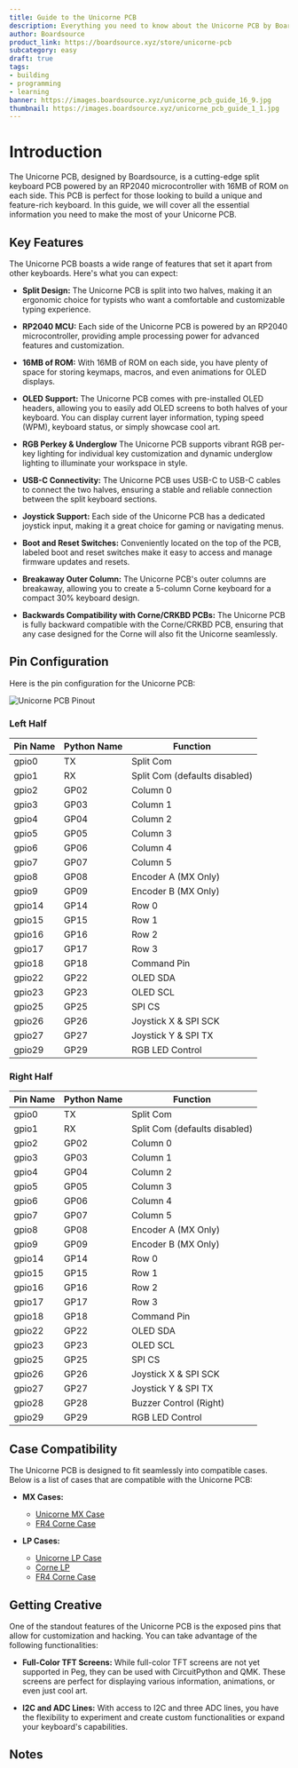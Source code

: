 ```yaml
---
title: Guide to the Unicorne PCB
description: Everything you need to know about the Unicorne PCB by Boardsource.
author: Boardsource
product_link: https://boardsource.xyz/store/unicorne-pcb
subcategory: easy
draft: true
tags:
- building
- programming
- learning
banner: https://images.boardsource.xyz/unicorne_pcb_guide_16_9.jpg
thumbnail: https://images.boardsource.xyz/unicorne_pcb_guide_1_1.jpg
---
```


# Introduction

The Unicorne PCB, designed by Boardsource, is a cutting-edge split keyboard PCB powered by an RP2040 microcontroller with 16MB of ROM on each side. This PCB is perfect for those looking to build a unique and feature-rich keyboard. In this guide, we will cover all the essential information you need to make the most of your Unicorne PCB.

## Key Features

The Unicorne PCB boasts a wide range of features that set it apart from other keyboards. Here's what you can expect:

* **Split Design:** The Unicorne PCB is split into two halves, making it an ergonomic choice for typists who want a comfortable and customizable typing experience.

* **RP2040 MCU:** Each side of the Unicorne PCB is powered by an RP2040 microcontroller, providing ample processing power for advanced features and customization.

* **16MB of ROM:** With 16MB of ROM on each side, you have plenty of space for storing keymaps, macros, and even animations for OLED displays.

* **OLED Support:** The Unicorne PCB comes with pre-installed OLED headers, allowing you to easily add OLED screens to both halves of your keyboard. You can display current layer information, typing speed (WPM), keyboard status, or simply showcase cool art.

* **RGB Perkey & Underglow** The Unicorne PCB supports vibrant RGB per-key lighting for individual key customization and dynamic underglow lighting to illuminate your workspace in style.

* **USB-C Connectivity:** The Unicorne PCB uses USB-C to USB-C cables to connect the two halves, ensuring a stable and reliable connection between the split keyboard sections.

* **Joystick Support:** Each side of the Unicorne PCB has a dedicated joystick input, making it a great choice for gaming or navigating menus.

* **Boot and Reset Switches:** Conveniently located on the top of the PCB, labeled boot and reset switches make it easy to access and manage firmware updates and resets.

* **Breakaway Outer Column:** The Unicorne PCB's outer columns are breakaway, allowing you to create a 5-column Corne keyboard for a compact 30% keyboard design.

* **Backwards Compatibility with Corne/CRKBD PCBs:** The Unicorne PCB is fully backward compatible with the Corne/CRKBD PCB, ensuring that any case designed for the Corne will also fit the Unicorne seamlessly.

## Pin Configuration

Here is the pin configuration for the Unicorne PCB:

![Unicorne PCB Pinout](https://images.boardsource.xyz/unicorne_pcb_pinout.jpg)

### **Left Half**

| Pin Name | Python Name | Function                     |
|----------|-------------|------------------------------|
| gpio0    | TX          | Split Com                    |
| gpio1    | RX          | Split Com (defaults disabled)|
| gpio2    | GP02        | Column 0                     |
| gpio3    | GP03        | Column 1                     |
| gpio4    | GP04        | Column 2                     |
| gpio5    | GP05        | Column 3                     |
| gpio6    | GP06        | Column 4                     |
| gpio7    | GP07        | Column 5                     |
| gpio8    | GP08        | Encoder A (MX Only)          |
| gpio9    | GP09        | Encoder B (MX Only)          |
| gpio14   | GP14        | Row 0                        |
| gpio15   | GP15        | Row 1                        |
| gpio16   | GP16        | Row 2                        |
| gpio17   | GP17        | Row 3                        |
| gpio18   | GP18        | Command Pin                  |
| gpio22   | GP22        | OLED SDA                     |
| gpio23   | GP23        | OLED SCL                     |
| gpio25   | GP25        | SPI CS                       |
| gpio26   | GP26        | Joystick X & SPI SCK         |
| gpio27   | GP27        | Joystick Y & SPI TX          |
| gpio29   | GP29        | RGB LED Control              |

### **Right Half**

| Pin Name | Python Name | Function                     |
|----------|-------------|------------------------------|
| gpio0    | TX          | Split Com                    |
| gpio1    | RX          | Split Com (defaults disabled)|
| gpio2    | GP02        | Column 0                     |
| gpio3    | GP03        | Column 1                     |
| gpio4    | GP04        | Column 2                     |
| gpio5    | GP05        | Column 3                     |
| gpio6    | GP06        | Column 4                     |
| gpio7    | GP07        | Column 5                     |
| gpio8    | GP08        | Encoder A (MX Only)          |
| gpio9    | GP09        | Encoder B (MX Only)          |
| gpio14   | GP14        | Row 0                        |
| gpio15   | GP15        | Row 1                        |
| gpio16   | GP16        | Row 2                        |
| gpio17   | GP17        | Row 3                        |
| gpio18   | GP18        | Command Pin                  |
| gpio22   | GP22        | OLED SDA                     |
| gpio23   | GP23        | OLED SCL                     |
| gpio25   | GP25        | SPI CS                       |
| gpio26   | GP26        | Joystick X & SPI SCK         |
| gpio27   | GP27        | Joystick Y & SPI TX          |
| gpio28   | GP28        | Buzzer Control (Right)       |
| gpio29   | GP29        | RGB LED Control              |


## Case Compatibility

The Unicorne PCB is designed to fit seamlessly into compatible cases. Below is a list of cases that are compatible with the Unicorne PCB:

* **MX Cases:**
    - [Unicorne MX Case](https://boardsource.xyz/store/unicorne-mx)
    - [FR4 Corne Case](https://boardsource.xyz/store/corne)

* **LP Cases:**
    - [Unicorne LP Case](https://boardsource.xyz/store/unicorne-lp)
    - [Corne LP](https://boardsource.xyz/store/technik-case)
    - [FR4 Corne Case](https://boardsource.xyz/store/corne)


## Getting Creative

One of the standout features of the Unicorne PCB is the exposed pins that allow for customization and hacking. You can take advantage of the following functionalities:

* **Full-Color TFT Screens:** While full-color TFT screens are not yet supported in Peg, they can be used with CircuitPython and QMK. These screens are perfect for displaying various information, animations, or even just cool art.

* **I2C and ADC Lines:** With access to I2C and three ADC lines, you have the flexibility to experiment and create custom functionalities or expand your keyboard's capabilities.

## Notes

